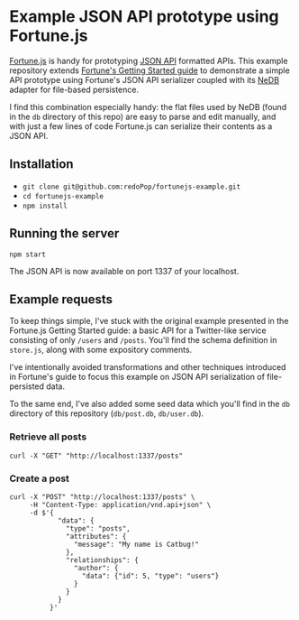 # Example JSON API prototype using Fortune.js

[Fortune.js](http://fortune.js.org) is handy for prototyping [JSON API](http://jsonapi.org/) formatted APIs. This example repository extends [Fortune's Getting Started guide](http://fortune.js.org/guide/) to demonstrate a simple API prototype using Fortune's JSON API serializer coupled with its [NeDB](https://github.com/louischatriot/nedb) adapter for file-based persistence.

I find this combination especially handy: the flat files used by NeDB (found in the `db` directory of this repo) are easy to parse and edit manually, and with just a few lines of code Fortune.js can serialize their contents as a JSON API.

## Installation

* `git clone git@github.com:redoPop/fortunejs-example.git`
* `cd fortunejs-example`
* `npm install`

## Running the server

```
npm start
```

The JSON API is now available on port 1337 of your localhost.

## Example requests

To keep things simple, I've stuck with the original example presented in the Fortune.js Getting Started guide: a basic API for a Twitter-like service consisting of only `/users` and `/posts`. You'll find the schema definition in `store.js`, along with some expository comments.

I've intentionally avoided transformations and other techniques introduced in Fortune's guide to focus this example on JSON API serialization of file-persisted data.

To the same end, I've also added some seed data which you'll find in the `db` directory of this repository (`db/post.db`, `db/user.db`).

### Retrieve all posts

```
curl -X "GET" "http://localhost:1337/posts"
```

### Create a post

```
curl -X "POST" "http://localhost:1337/posts" \
     -H "Content-Type: application/vnd.api+json" \
     -d $'{
            "data": {
              "type": "posts",
              "attributes": {
                "message": "My name is Catbug!"
              },
              "relationships": {
                "author": {
                  "data": {"id": 5, "type": "users"}
                }
              }
            }
          }'
```
